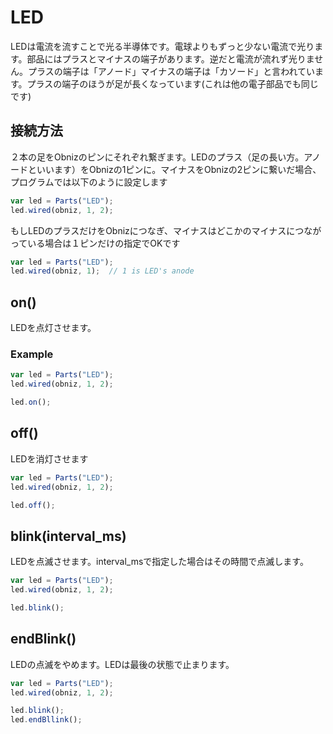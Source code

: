 # LED
LEDは電流を流すことで光る半導体です。電球よりもずっと少ない電流で光ります。部品にはプラスとマイナスの端子があります。逆だと電流が流れず光りません。プラスの端子は「アノード」マイナスの端子は「カソード」と言われています。プラスの端子のほうが足が長くなっています(これは他の電子部品でも同じです)

## 接続方法
２本の足をObnizのピンにそれぞれ繋ぎます。LEDのプラス（足の長い方。アノードといいます）をObnizの1ピンに。マイナスをObnizの2ピンに繋いだ場合、プログラムでは以下のように設定します

```Javascript
var led = Parts("LED");
led.wired(obniz, 1, 2);
```
もしLEDのプラスだけをObnizにつなぎ、マイナスはどこかのマイナスにつながっている場合は１ピンだけの指定でOKです

```Javascript
var led = Parts("LED");
led.wired(obniz, 1);  // 1 is LED's anode
```
## on()
LEDを点灯させます。

### Example
```Javascript
var led = Parts("LED");
led.wired(obniz, 1, 2);

led.on();
```
## off()
LEDを消灯させます

```Javascript
var led = Parts("LED");
led.wired(obniz, 1, 2);

led.off();
```
## blink(interval_ms)
LEDを点滅させます。interval_msで指定した場合はその時間で点滅します。
```Javascript
var led = Parts("LED");
led.wired(obniz, 1, 2);

led.blink();
```
## endBlink()
LEDの点滅をやめます。LEDは最後の状態で止まります。
```Javascript
var led = Parts("LED");
led.wired(obniz, 1, 2);

led.blink();
led.endBllink();
```